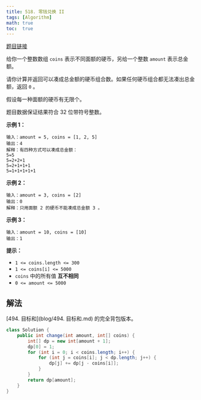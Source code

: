 ```yaml
---
title: 518. 零钱兑换 II
tags: [Algorithm]
math: true
toc:  true
---
```


[题目链接](https://leetcode.cn/problems/coin-change-ii/)

给你一个整数数组 `coins` 表示不同面额的硬币，另给一个整数 `amount` 表示总金额。

请你计算并返回可以凑成总金额的硬币组合数。如果任何硬币组合都无法凑出总金额，返回 `0` 。

假设每一种面额的硬币有无限个。 

题目数据保证结果符合 32 位带符号整数。

**示例 1：**

```
输入：amount = 5, coins = [1, 2, 5]
输出：4
解释：有四种方式可以凑成总金额：
5=5
5=2+2+1
5=2+1+1+1
5=1+1+1+1+1
```

**示例 2：**

```
输入：amount = 3, coins = [2]
输出：0
解释：只用面额 2 的硬币不能凑成总金额 3 。
```

**示例 3：**

```
输入：amount = 10, coins = [10] 
输出：1
```

**提示：**

- `1 <= coins.length <= 300`
- `1 <= coins[i] <= 5000`
- `coins` 中的所有值 **互不相同**
- `0 <= amount <= 5000`

## 解法

[494. 目标和](blog/494. 目标和.md) 的完全背包版本。

```java
class Solution {
    public int change(int amount, int[] coins) {
        int[] dp = new int[amount + 1];
        dp[0] = 1;
        for (int i = 0; i < coins.length; i++) {
            for (int j = coins[i]; j < dp.length; j++) {
                dp[j] += dp[j - coins[i]];
            }
        }
        return dp[amount];
    }
}
```

